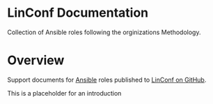 # LinConf Documentation

Collection of Ansible roles following the orginizations Methodology.

# Overview

Support documents for [Ansible](https://www.ansible.com/) roles published to [LinConf on GitHub](https://github.com/linconf).



This is a placeholder for an introduction